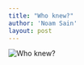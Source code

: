 ```yaml
---
title: "Who knew?"
author: 'Noam Sain'
layout: post
---
```


![Who knew?](https://3.bp.blogspot.com/_8aN4krk1nsk/TG_ALCrFsVI/AAAAAAAAAb4/AgnA4jQr5c0/s1600/20100312.jpg "Who knew?")
